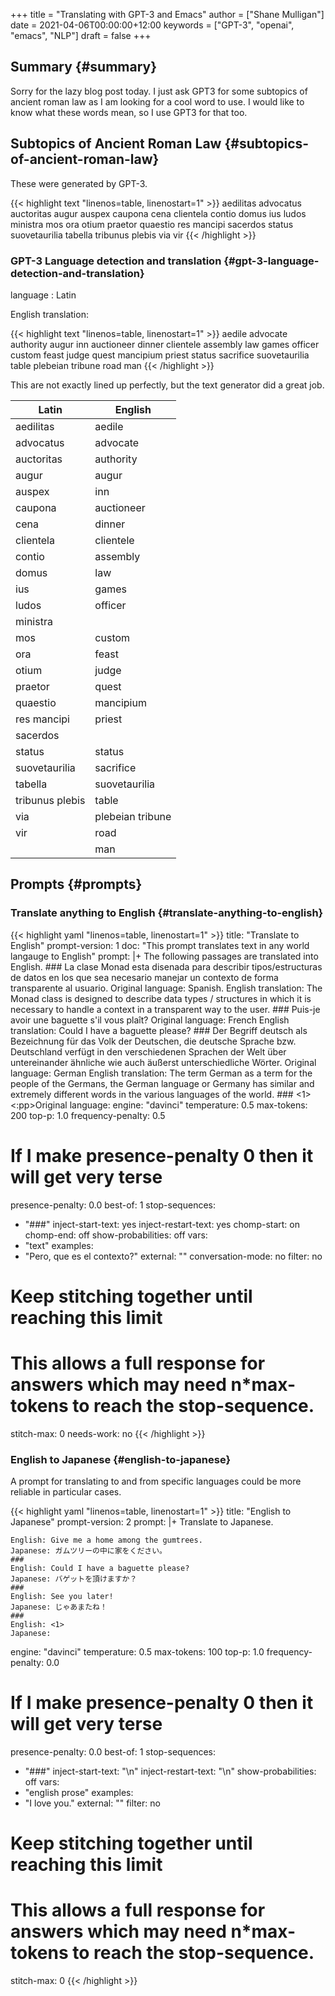 +++
title = "Translating with GPT-3 and Emacs"
author = ["Shane Mulligan"]
date = 2021-04-06T00:00:00+12:00
keywords = ["GPT-3", "openai", "emacs", "NLP"]
draft = false
+++

## Summary {#summary}

Sorry for the lazy blog post today. I just ask
GPT3 for some subtopics of ancient roman law as
I am looking for a cool word to use. I would
like to know what these words mean, so I use
GPT3 for that too.


## Subtopics of Ancient Roman Law {#subtopics-of-ancient-roman-law}

These were generated by GPT-3.

{{< highlight text "linenos=table, linenostart=1" >}}
aedilitas advocatus auctoritas augur auspex
caupona cena clientela contio domus ius ludos
ministra mos ora otium praetor quaestio res
mancipi sacerdos status suovetaurilia tabella
tribunus plebis via vir
{{< /highlight >}}

<!-- Play on asciinema.com -->
<!-- <a title="asciinema recording" href="https://asciinema.org/a/luOPoq5WX5Dgd4fTJkAHxsnpr" target="_blank"><img alt="asciinema recording" src="https://asciinema.org/a/luOPoq5WX5Dgd4fTJkAHxsnpr.svg" /></a> -->
<!-- Play on the blog -->
<script src="https://asciinema.org/a/luOPoq5WX5Dgd4fTJkAHxsnpr.js" id="asciicast-luOPoq5WX5Dgd4fTJkAHxsnpr" async></script>


### GPT-3 Language detection and translation {#gpt-3-language-detection-and-translation}

language
: Latin

English translation:

{{< highlight text "linenos=table, linenostart=1" >}}
aedile advocate authority augur inn auctioneer
dinner clientele assembly law games officer
custom feast judge quest mancipium priest
status sacrifice suovetaurilia table plebeian
tribune road man
{{< /highlight >}}

This are not exactly lined up perfectly, but
the text generator did a great job.

| Latin           | English          |
|-----------------|------------------|
| aedilitas       | aedile           |
| advocatus       | advocate         |
| auctoritas      | authority        |
| augur           | augur            |
| auspex          | inn              |
| caupona         | auctioneer       |
| cena            | dinner           |
| clientela       | clientele        |
| contio          | assembly         |
| domus           | law              |
| ius             | games            |
| ludos           | officer          |
| ministra        |                  |
| mos             | custom           |
| ora             | feast            |
| otium           | judge            |
| praetor         | quest            |
| quaestio        | mancipium        |
| res mancipi     | priest           |
| sacerdos        |                  |
| status          | status           |
| suovetaurilia   | sacrifice        |
| tabella         | suovetaurilia    |
| tribunus plebis | table            |
| via             | plebeian tribune |
| vir             | road             |
|                 | man              |


## Prompts {#prompts}


### Translate anything to English {#translate-anything-to-english}

{{< highlight yaml "linenos=table, linenostart=1" >}}
title: "Translate to English"
prompt-version: 1
doc: "This prompt translates text in any world langauge to English"
prompt: |+
    The following passages are translated into English.
    ###
    La clase Monad esta disenada para
    describir tipos/estructuras de datos en
    los que sea necesario manejar un contexto
    de forma transparente al usuario.
    Original language: Spanish.
    English translation:
    The Monad class is designed to describe
    data types / structures in which it is
    necessary to handle a context in a
    transparent way to the user.
    ###
    Puis-je avoir une baguette s'il vous plaît?
    Original language: French
    English translation:
    Could I have a baguette please?
    ###
    Der Begriff deutsch als Bezeichnung für das Volk der Deutschen, die deutsche Sprache bzw. Deutschland verfügt in den verschiedenen Sprachen der Welt über untereinander ähnliche wie auch äußerst unterschiedliche Wörter.
    Original language: German
    English translation:
    The term German as a term for the people of the Germans, the German language or Germany has similar and extremely different words in the various languages of the world.
    ###
    <1>
    <:pp>Original language:
engine: "davinci"
temperature: 0.5
max-tokens: 200
top-p: 1.0
frequency-penalty: 0.5
# If I make presence-penalty 0 then it will get very terse
presence-penalty: 0.0
best-of: 1
stop-sequences:
- "###"
inject-start-text: yes
inject-restart-text: yes
chomp-start: on
chomp-end: off
show-probabilities: off
vars:
- "text"
examples:
- "Pero, que es el contexto?"
external: ""
conversation-mode: no
filter: no
# Keep stitching together until reaching this limit
# This allows a full response for answers which may need n*max-tokens to reach the stop-sequence.
stitch-max: 0
needs-work: no
{{< /highlight >}}


### English to Japanese {#english-to-japanese}

A prompt for translating to and from specific
languages could be more reliable in particular cases.

{{< highlight yaml "linenos=table, linenostart=1" >}}
title: "English to Japanese"
prompt-version: 2
prompt: |+
    Translate to Japanese.

    English: Give me a home among the gumtrees.
    Japanese: ガムツリーの中に家をください。
    ###
    English: Could I have a baguette please?
    Japanese: バゲットを頂けますか？
    ###
    English: See you later!
    Japanese: じゃあまたね！
    ###
    English: <1>
    Japanese:
engine: "davinci"
temperature: 0.5
max-tokens: 100
top-p: 1.0
frequency-penalty: 0.0
# If I make presence-penalty 0 then it will get very terse
presence-penalty: 0.0
best-of: 1
stop-sequences:
- "###"
inject-start-text: "\n"
inject-restart-text: "\n"
show-probabilities: off
vars:
- "english prose"
examples:
- "I love you."
external: ""
filter: no
# Keep stitching together until reaching this limit
# This allows a full response for answers which may need n*max-tokens to reach the stop-sequence.
stitch-max: 0
{{< /highlight >}}